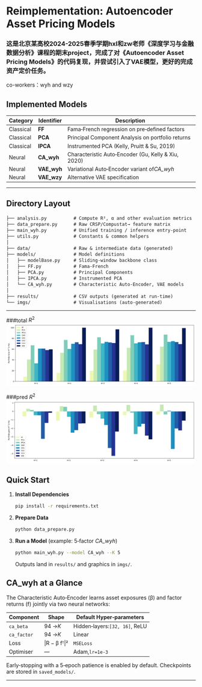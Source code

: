 # Reimplementation: Autoencoder Asset Pricing Models

### 这是北京某高校2024-2025春季学期hxl和zw老师《深度学习与金融数据分析》课程的期末project，完成了对《Autoencoder Asset Pricing Models》的代码复现，并尝试引入了VAE模型，更好的完成资产定价任务。

co-workers：wyh and wzy

## Implemented Models


| Category  | Identifier   | Description                                          |
| --------- | ------------ | ---------------------------------------------------- |
| Classical | **FF**       | Fama‑French regression on pre‑defined factors      |
| Classical | **PCA**      | Principal Component Analysis on portfolio returns    |
| Classical | **IPCA**     | Instrumented PCA (Kelly, Pruitt & Su, 2019)          |
| Neural    | **CA\_wyh**  | Characteristic Auto‑Encoder (Gu, Kelly & Xiu, 2020) |
| Neural    | **VAE\_wyh** | Variational Auto‑Encoder variant of*CA\_wyh*        |
| Neural    | **VAE\_wzy** | Alternative VAE specification                        |

---

## Directory Layout

```text
├── analysis.py          # Compute R², α and other evaluation metrics
├── data_prepare.py      # Raw CRSP/Compustat→ feature matrix
├── main_wyh.py          # Unified training / inference entry‑point
├── utils.py             # Constants & common helpers
│
├── data/                # Raw & intermediate data (generated)
├── models/              # Model definitions
│   ├── modelBase.py     # Sliding‑window backbone class
│   ├── FF.py            # Fama‑French
│   ├── PCA.py           # Principal Components
│   ├── IPCA.py          # Instrumented PCA
│   └── CA_wyh.py        # Characteristic Auto‑Encoder, VAE models
│
├── results/             # CSV outputs (generated at run‑time)
└── imgs/                # Visualisations (auto‑generated)
```

---

###total $R^2$
![total](imgs/total_R2.png)

###pred $R^2$ 
![pred $R^2$](imgs/pred_R2.png)

## Quick Start

1. **Install Dependencies**

   ```bash
   pip install -r requirements.txt
   ```
2. **Prepare Data**

   ```bash
   python data_prepare.py
   ```
3. **Run a Model** (example: 5‑factor *CA\_wyh*)

   ```bash
   python main_wyh.py --model CA_wyh --K 5
   ```

   Outputs land in `results/` and graphics in `imgs/`.

## CA\_wyh at a Glance

The Characteristic Auto‑Encoder learns asset exposures (β) and factor returns (f) jointly via two neural networks:


| Component   | Shape             | Default Hyper‑parameters       |
| ----------- | ----------------- | ------------------------------- |
| `ca_beta`   | 94 →*K*          | Hidden‑layers:`[32, 16]`, ReLU |
| `ca_factor` | 94 →*K*          | Linear                          |
| Loss        | \|R − β fᵀ\|² | `MSELoss`                       |
| Optimiser   | —                | Adam,`lr=1e‑3`                 |

Early‑stopping with a 5‑epoch patience is enabled by default. Checkpoints are stored in `saved_models/`.

---
